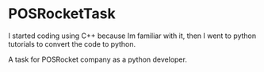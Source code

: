 # POSRocketTask
I started coding using C++ because Im familiar with it, then I went to python tutorials to convert the code to python.

A task for POSRocket company as a python developer.
